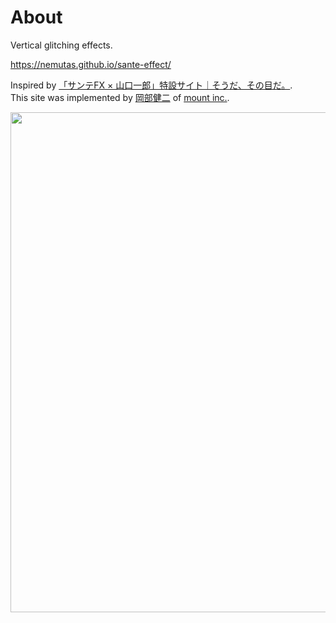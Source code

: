 # About

Vertical glitching effects.

https://nemutas.github.io/sante-effect/

Inspired by [「サンテFX × 山口一郎」特設サイト｜そうだ、その目だ。](https://www.santen.co.jp/ja/healthcare/eye/products/otc/sante_fx/ichiroyamaguchi/).<br>
This site was implemented by [岡部健二](https://twitter.com/kenjiokabe) of [mount inc.](https://mount.jp/).

<img src='https://user-images.githubusercontent.com/46724121/198781379-1c2183e0-5fd2-4566-be1a-0a04f96f3ad1.png' width='800' />
